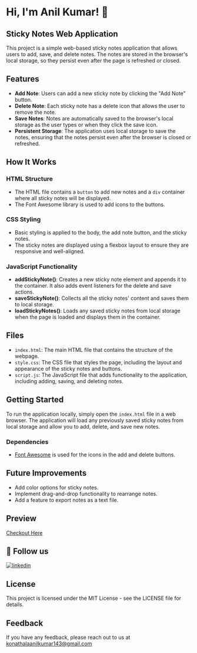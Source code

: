# Hi, I'm Anil Kumar! 👋

## Sticky Notes Web Application

This project is a simple web-based sticky notes application that allows users to add, save, and delete notes. The notes are stored in the browser's local storage, so they persist even after the page is refreshed or closed.

## Features

- **Add Note**: Users can add a new sticky note by clicking the "Add Note" button.
- **Delete Note**: Each sticky note has a delete icon that allows the user to remove the note.
- **Save Notes**: Notes are automatically saved to the browser's local storage as the user types or when they click the save icon.
- **Persistent Storage**: The application uses local storage to save the notes, ensuring that the notes persist even after the browser is closed or refreshed.

## How It Works

### HTML Structure

- The HTML file contains a `button` to add new notes and a `div` container where all sticky notes will be displayed.
- The Font Awesome library is used to add icons to the buttons.

### CSS Styling

- Basic styling is applied to the body, the add note button, and the sticky notes.
- The sticky notes are displayed using a flexbox layout to ensure they are responsive and well-aligned.

### JavaScript Functionality

- **addStickyNote()**: Creates a new sticky note element and appends it to the container. It also adds event listeners for the delete and save actions.
- **saveStickyNote()**: Collects all the sticky notes' content and saves them to local storage.
- **loadStickyNotes()**: Loads any saved sticky notes from local storage when the page is loaded and displays them in the container.

## Files

- `index.html`: The main HTML file that contains the structure of the webpage.
- `style.css`: The CSS file that styles the page, including the layout and appearance of the sticky notes and buttons.
- `script.js`: The JavaScript file that adds functionality to the application, including adding, saving, and deleting notes.

## Getting Started

To run the application locally, simply open the `index.html` file in a web browser. The application will load any previously saved sticky notes from local storage and allow you to add, delete, and save new notes.

### Dependencies

- [Font Awesome](https://fontawesome.com/) is used for the icons in the add and delete buttons.

## Future Improvements

- Add color options for sticky notes.
- Implement drag-and-drop functionality to rearrange notes.
- Add a feature to export notes as a text file.

## Preview
[Checkout Here](https://anilkumar5590.github.io/Sticky-Notes-/)

## 🔗 Follow us
[![linkedin](https://img.shields.io/badge/linkedin-0A66C2?style=for-the-badge&logo=linkedin&logoColor=white)](https://www.linkedin.com/in/anilkumarkonathala/)

## License

This project is licensed under the MIT License - see the LICENSE file for details.
## Feedback

If you have any feedback, please reach out to us at konathalaanilkumar143@gmail.com

